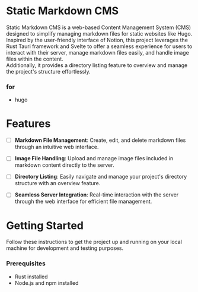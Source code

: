 # Static Markdown CMS
Static Markdown CMS is a web-based Content Management System (CMS) 
designed to simplify managing markdown files for static websites like Hugo.   
Inspired by the user-friendly interface of Notion, this project leverages 
the Rust Tauri framework and Svelte to offer a seamless experience for users 
to interact with their server, manage markdown files easily, and handle image files within the content.   
Additionally, it provides a directory listing feature to overview and manage the project's structure effortlessly.

### for
* hugo

# Features
- [ ] **Markdown File Management**: Create, edit, and delete markdown files through an intuitive web interface.
- [ ] **Image File Handling**: Upload and manage image files included in markdown content directly to the server.
- [ ] **Directory Listing**: Easily navigate and manage your project's directory structure with an overview feature.
- [ ] **Seamless Server Integration**: Real-time interaction with the server through the web interface for efficient file management.


# Getting Started
Follow these instructions to get the project up and running on your local machine for development and testing purposes.

### Prerequisites
* Rust installed
* Node.js and npm installed
